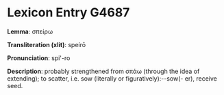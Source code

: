 # Lexicon Entry G4687

**Lemma**: σπείρω

**Transliteration (xlit)**: speírō

**Pronunciation**: spi'-ro

**Description**:
probably strengthened from σπάω (through the idea of extending); to scatter, i.e. sow (literally or figuratively):--sow(- er), receive seed.
